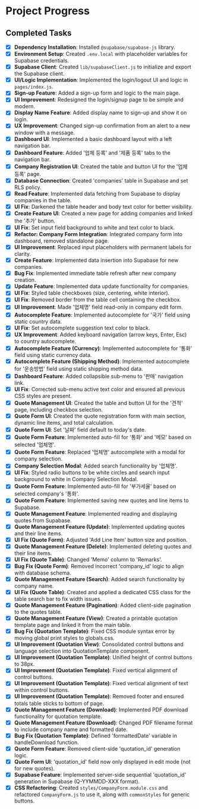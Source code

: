 # Project Progress

## Completed Tasks

- [x] **Dependency Installation**: Installed `@supabase/supabase-js` library.
- [x] **Environment Setup**: Created `.env.local` with placeholder variables for Supabase credentials.
- [x] **Supabase Client**: Created `lib/supabaseClient.js` to initialize and export the Supabase client.
- [x] **UI/Logic Implementation**: Implemented the login/logout UI and logic in `pages/index.js`.
- [x] **Sign-up Feature**: Added a sign-up form and logic to the main page.
- [x] **UI Improvement**: Redesigned the login/signup page to be simple and modern.
- [x] **Display Name Feature**: Added display name to sign-up and show it on login.
- [x] **UX Improvement**: Changed sign-up confirmation from an alert to a new window with a message.
- [x] **Dashboard UI**: Implemented a basic dashboard layout with a left navigation bar.
- [x] **Dashboard Feature**: Added '업체 등록' and '제품 등록' tabs to the navigation bar.
- [x] **Company Registration UI**: Created the table and button UI for the '업체 등록' page.
- [x] **Database Connection**: Created 'companies' table in Supabase and set RLS policy.
- [x] **Read Feature**: Implemented data fetching from Supabase to display companies in the table.
- [x] **UI Fix**: Darkened the table header and body text color for better visibility.
- [x] **Create Feature UI**: Created a new page for adding companies and linked the '추가' button.
- [x] **UI Fix**: Set input field background to white and text color to black.
- [x] **Refactor: Company Form Integration**: Integrated company form into dashboard, removed standalone page.
- [x] **UI Improvement**: Replaced input placeholders with permanent labels for clarity.
- [x] **Create Feature**: Implemented data insertion into Supabase for new companies.
- [x] **Bug Fix**: Implemented immediate table refresh after new company creation.
- [x] **Update Feature**: Implemented data update functionality for companies.
- [x] **UI Fix**: Styled table checkboxes (size, centering, white interior).
- [x] **UI Fix**: Removed border from the table cell containing the checkbox.
- [x] **UI Improvement**: Made '업체명' field read-only in company edit form.
- [x] **Autocomplete Feature**: Implemented autocomplete for '국가' field using static country data.
- [x] **UI Fix**: Set autocomplete suggestion text color to black.
- [x] **UX Improvement**: Added keyboard navigation (arrow keys, Enter, Esc) to country autocomplete.
- [x] **Autocomplete Feature (Currency)**: Implemented autocomplete for '통화' field using static currency data.
- [x] **Autocomplete Feature (Shipping Method)**: Implemented autocomplete for '운송방법' field using static shipping method data.
- [x] **Dashboard Feature**: Added collapsible sub-menu to '판매' navigation link.
- [x] **UI Fix**: Corrected sub-menu active text color and ensured all previous CSS styles are present.
- [x] **Quote Management UI**: Created the table and button UI for the '견적' page, including checkbox selection.
- [x] **Quote Form UI**: Created the quote registration form with main section, dynamic line items, and total calculation.
- [x] **Quote Form UI**: Set '날짜' field default to today's date.
- [x] **Quote Form Feature**: Implemented auto-fill for '통화' and '메모' based on selected '업체명'.
- [x] **Quote Form Feature**: Replaced '업체명' autocomplete with a modal for company selection.
- [x] **Company Selection Modal**: Added search functionality by '업체명'.
- [x] **UI Fix**: Styled radio buttons to be white circles and search input background to white in Company Selection Modal.
- [x] **Quote Form Feature**: Implemented auto-fill for '부가세율' based on selected company's '통화'.
- [x] **Quote Form Feature**: Implemented saving new quotes and line items to Supabase.
- [x] **Quote Management Feature**: Implemented reading and displaying quotes from Supabase.
- [x] **Quote Management Feature (Update)**: Implemented updating quotes and their line items.
- [x] **UI Fix (Quote Form)**: Adjusted 'Add Line Item' button size and position.
- [x] **Quote Management Feature (Delete)**: Implemented deleting quotes and their line items.
- [x] **UI Fix (Quote Table)**: Changed 'Memo' column to 'Remarks'.
- [x] **Bug Fix (Quote Form)**: Removed incorrect 'company_id' logic to align with database schema.
- [x] **Quote Management Feature (Search)**: Added search functionality by company name.
- [x] **UI Fix (Quote Table)**: Created and applied a dedicated CSS class for the table search bar to fix width issues.
- [x] **Quote Management Feature (Pagination)**: Added client-side pagination to the quotes table.
- [x] **Quote Management Feature (View)**: Created a printable quotation template page and linked it from the main table.
- [x] **Bug Fix (Quotation Template)**: Fixed CSS module syntax error by moving global print styles to globals.css.
- [x] **UI Improvement (Quotation View)**: Consolidated control buttons and language selection into QuotationTemplate component.
- [x] **UI Improvement (Quotation Template)**: Unified height of control buttons to 38px.
- [x] **UI Improvement (Quotation Template)**: Fixed vertical alignment of control buttons.
- [x] **UI Improvement (Quotation Template)**: Fixed vertical alignment of text within control buttons.
- [x] **UI Improvement (Quotation Template)**: Removed footer and ensured totals table sticks to bottom of page.
- [x] **Quote Management Feature (Download)**: Implemented PDF download functionality for quotation template.
- [x] **Quote Management Feature (Download)**: Changed PDF filename format to include company name and formatted date.
- [x] **Bug Fix (Quotation Template)**: Defined 'formattedDate' variable in handleDownload function.
- [x] **Quote Form Feature**: Removed client-side 'quotation_id' generation logic.
- [x] **Quote Form UI**: 'quotation_id' field now only displayed in edit mode (not for new quotes).
- [x] **Supabase Feature**: Implemented server-side sequential 'quotation_id' generation in Supabase (Q-YYMMDD-XXX format).
- [x] **CSS Refactoring**: Created `styles/CompanyForm.module.css` and refactored `CompanyForm.js` to use it, along with `commonStyles` for generic buttons.
